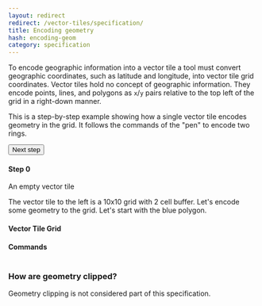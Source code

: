 ```yaml
---
layout: redirect
redirect: /vector-tiles/specification/
title: Encoding geometry
hash: encoding-geom
category: specification
---
```


To encode geographic information into a vector tile a tool must convert geographic coordinates, such as latitude and longitude, into vector tile grid coordinates. Vector tiles hold no concept of geographic information. They encode points, lines, and polygons as `x`/`y` pairs relative to the top left of the grid in a right-down manner.

This is a step-by-step example showing how a single vector tile encodes geometry in the grid. It follows the commands of the "pen" to encode two rings.

<div id="js-example-encoding" class="js-example clearfix bleed-section">
  <div class="js-example-body">
    <div id="vt-info" class="col6 pad1x">
      <button id="vt-next" class="button fill-green rcon next fr">Next step</button>
      <h4 id="vt-title">Step 0</h4>
      <p id="vt-command">An empty vector tile</p>
      <p id="vt-description">The vector tile to the left is a 10x10 grid with 2 cell buffer. Let's encode some geometry to the grid. Let's start with the <span class="poly blue">blue polygon</span>.</p>
    </div>
    <div id="visuals" class="col3">
      <h4>Vector Tile Grid</h4>
      <canvas id="grid"></canvas>
    </div>
    <div class="col3">
      <h4>Commands</h4>
      <pre><code id="vt-command-steps"></code></pre>
    </div>
  </div>
</div>

<div id="js-example-encoding2" class="js-example clearfix">

</div>

### How are geometry clipped?

Geometry clipping is not considered part of this specification. 

<script src="{{site.baseurl}}/js/site.js"></script>